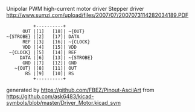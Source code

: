 Unipolar PWM high-current motor driver
Stepper driver
http://www.sumzi.com/upload/files/2007/07/2007073114282034189.PDF


	          +----------+
	      OUT |[1]   [18]| ~{OUT}
	~{STROBE} |[2]   [17]| DATA
	      REF |[3]   [16]| ~{CLOCK}
	      VDD |[4]   [15]| VDD
	 ~{CLOCK} |[5]   [14]| REF
	     DATA |[6]   [13]| ~{STROBE}
	      GND |[7]   [12]| GND
	   ~{OUT} |[8]   [11]| OUT
	       RS |[9]   [10]| RS
	          +----------+


generated by https://github.com/FBEZ/Pinout-AsciiArt from https://github.com/ask6483/kicad-symbols/blob/master/Driver_Motor.kicad_sym